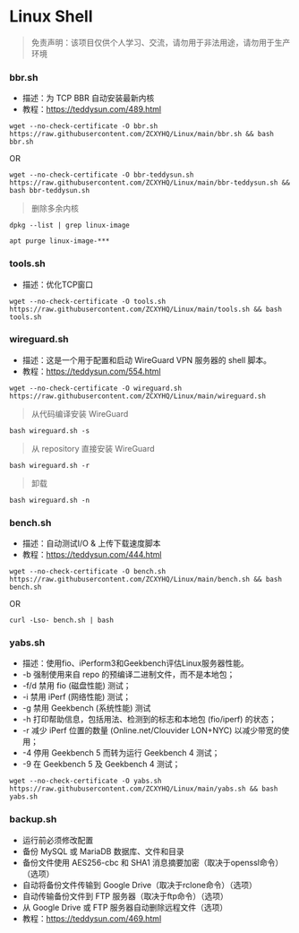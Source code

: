 # Linux Shell

> 免责声明：该项目仅供个人学习、交流，请勿用于非法用途，请勿用于生产环境  

### bbr.sh
- 描述：为 TCP BBR 自动安装最新内核
- 教程：https://teddysun.com/489.html

```
wget --no-check-certificate -O bbr.sh https://raw.githubusercontent.com/ZCXYHQ/Linux/main/bbr.sh && bash bbr.sh
```

OR

```
wget --no-check-certificate -O bbr-teddysun.sh https://raw.githubusercontent.com/ZCXYHQ/Linux/main/bbr-teddysun.sh && bash bbr-teddysun.sh
```

> 删除多余内核

```
dpkg --list | grep linux-image
```

```
apt purge linux-image-***
```

### tools.sh
- 描述：优化TCP窗口

```
wget --no-check-certificate -O tools.sh https://raw.githubusercontent.com/ZCXYHQ/Linux/main/tools.sh && bash tools.sh
```

### wireguard.sh
- 描述：这是一个用于配置和启动 WireGuard VPN 服务器的 shell 脚本。
- 教程：https://teddysun.com/554.html

```
wget --no-check-certificate -O wireguard.sh https://raw.githubusercontent.com/ZCXYHQ/Linux/main/wireguard.sh
```

> 从代码编译安装 WireGuard

```
bash wireguard.sh -s
```

> 从 repository 直接安装 WireGuard

```
bash wireguard.sh -r
```

> 卸载

```
bash wireguard.sh -n
```

### bench.sh
- 描述：自动测试I/O & 上传下载速度脚本
- 教程：https://teddysun.com/444.html

```
wget --no-check-certificate -O bench.sh https://raw.githubusercontent.com/ZCXYHQ/Linux/main/bench.sh && bash bench.sh
```

OR

```
curl -Lso- bench.sh | bash
```

### yabs.sh

- 描述：使用fio、iPerform3和Geekbench评估Linux服务器性能。
- -b 强制使用来自 repo 的预编译二进制文件，而不是本地包；
- -f/d 禁用 fio (磁盘性能) 测试；
- -i 禁用 iPerf (网络性能) 测试；
- -g 禁用 Geekbench (系统性能) 测试
- -h 打印帮助信息，包括用法、检测到的标志和本地包 (fio/iperf) 的状态；
- -r 减少 iPerf 位置的数量 (Online.net/Clouvider LON+NYC) 以减少带宽的使用；
- -4 停用 Geekbench 5 而转为运行 Geekbench 4 测试；
- -9 在 Geekbench 5 及 Geekbench 4 测试；

```
wget --no-check-certificate -O yabs.sh https://raw.githubusercontent.com/ZCXYHQ/Linux/main/yabs.sh && bash yabs.sh
```

### backup.sh
- 运行前必须修改配置
- 备份 MySQL 或 MariaDB 数据库、文件和目录
- 备份文件使用 AES256-cbc 和 SHA1 消息摘要加密（取决于openssl命令）（选项）
- 自动将备份文件传输到 Google Drive（取决于rclone命令）（选项）
- 自动传输备份文件到 FTP 服务器（取决于ftp命令）（选项）
- 从 Google Drive 或 FTP 服务器自动删除远程文件（选项）
- 教程：https://teddysun.com/469.html
